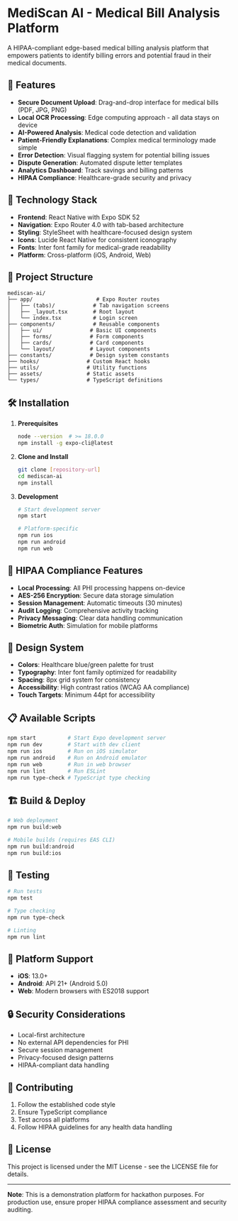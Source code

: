 # MediScan AI - Medical Bill Analysis Platform

A HIPAA-compliant edge-based medical billing analysis platform that empowers patients to identify billing errors and potential fraud in their medical documents.

## 🏥 Features

- **Secure Document Upload**: Drag-and-drop interface for medical bills (PDF, JPG, PNG)
- **Local OCR Processing**: Edge computing approach - all data stays on device
- **AI-Powered Analysis**: Medical code detection and validation
- **Patient-Friendly Explanations**: Complex medical terminology made simple
- **Error Detection**: Visual flagging system for potential billing issues
- **Dispute Generation**: Automated dispute letter templates
- **Analytics Dashboard**: Track savings and billing patterns
- **HIPAA Compliance**: Healthcare-grade security and privacy

## 🚀 Technology Stack

- **Frontend**: React Native with Expo SDK 52
- **Navigation**: Expo Router 4.0 with tab-based architecture
- **Styling**: StyleSheet with healthcare-focused design system
- **Icons**: Lucide React Native for consistent iconography
- **Fonts**: Inter font family for medical-grade readability
- **Platform**: Cross-platform (iOS, Android, Web)

## 📱 Project Structure

```
mediscan-ai/
├── app/                    # Expo Router routes
│   ├── (tabs)/            # Tab navigation screens
│   ├── _layout.tsx        # Root layout
│   └── index.tsx          # Login screen
├── components/            # Reusable components
│   ├── ui/               # Basic UI components
│   ├── forms/            # Form components
│   ├── cards/            # Card components
│   └── layout/           # Layout components
├── constants/            # Design system constants
├── hooks/               # Custom React hooks
├── utils/               # Utility functions
├── assets/              # Static assets
└── types/               # TypeScript definitions
```

## 🛠️ Installation

1. **Prerequisites**
   ```bash
   node --version  # >= 18.0.0
   npm install -g expo-cli@latest
   ```

2. **Clone and Install**
   ```bash
   git clone [repository-url]
   cd mediscan-ai
   npm install
   ```

3. **Development**
   ```bash
   # Start development server
   npm start

   # Platform-specific
   npm run ios
   npm run android  
   npm run web
   ```

## 🔐 HIPAA Compliance Features

- **Local Processing**: All PHI processing happens on-device
- **AES-256 Encryption**: Secure data storage simulation
- **Session Management**: Automatic timeouts (30 minutes)
- **Audit Logging**: Comprehensive activity tracking
- **Privacy Messaging**: Clear data handling communication
- **Biometric Auth**: Simulation for mobile platforms

## 🎨 Design System

- **Colors**: Healthcare blue/green palette for trust
- **Typography**: Inter font family optimized for readability
- **Spacing**: 8px grid system for consistency
- **Accessibility**: High contrast ratios (WCAG AA compliance)
- **Touch Targets**: Minimum 44pt for accessibility

## 📋 Available Scripts

```bash
npm start          # Start Expo development server
npm run dev        # Start with dev client
npm run ios        # Run on iOS simulator
npm run android    # Run on Android emulator
npm run web        # Run in web browser
npm run lint       # Run ESLint
npm run type-check # TypeScript type checking
```

## 🏗️ Build & Deploy

```bash
# Web deployment
npm run build:web

# Mobile builds (requires EAS CLI)
npm run build:android
npm run build:ios
```

## 🧪 Testing

```bash
# Run tests
npm test

# Type checking
npm run type-check

# Linting
npm run lint
```

## 📱 Platform Support

- **iOS**: 13.0+
- **Android**: API 21+ (Android 5.0)
- **Web**: Modern browsers with ES2018 support

## 🔒 Security Considerations

- Local-first architecture
- No external API dependencies for PHI
- Secure session management
- Privacy-focused design patterns
- HIPAA-compliant data handling

## 🤝 Contributing

1. Follow the established code style
2. Ensure TypeScript compliance
3. Test across all platforms
4. Follow HIPAA guidelines for any health data handling

## 📄 License

This project is licensed under the MIT License - see the LICENSE file for details.

---

**Note**: This is a demonstration platform for hackathon purposes. For production use, ensure proper HIPAA compliance assessment and security auditing.